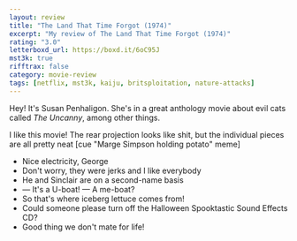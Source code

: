 ```yaml
---
layout: review
title: "The Land That Time Forgot (1974)"
excerpt: "My review of The Land That Time Forgot (1974)"
rating: "3.0"
letterboxd_url: https://boxd.it/6oC95J
mst3k: true
rifftrax: false
category: movie-review
tags: [netflix, mst3k, kaiju, britsploitation, nature-attacks]
---
```


Hey! It's Susan Penhaligon. She's in a great anthology movie about evil cats called <i>The Uncanny</i>, among other things.

I like this movie! The rear projection looks like shit, but the individual pieces are all pretty neat [cue "Marge Simpson holding potato" meme]

- Nice electricity, George
- Don't worry, they were jerks and I like everybody
- He and Sinclair are on a second-name basis
- — It's a U-boat! — A me-boat?
- So that's where iceberg lettuce comes from!
- Could someone please turn off the Halloween Spooktastic Sound Effects CD?
- Good thing we don't mate for life!
